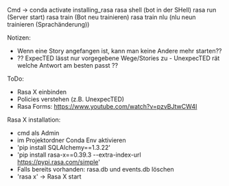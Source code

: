 Cmd ->  conda activate installing_rasa
        rasa shell      (bot in der SHell)
        rasa run        (Server start)
        rasa train      (Bot neu trainieren)
        rasa train nlu  (nlu neun trainieren (Sprachänderung))

Notizen:
- Wenn eine Story angefangen ist, kann man keine Andere mehr starten??
- ?? ExpecTED lässt nur vorgegebene Wege/Stories zu - UnexpecTED rät welche Antwort am besten passt ??

ToDo:
- Rasa X einbinden
- Policies verstehen (z.B. UnexpecTED)
- Rasa Forms: https://www.youtube.com/watch?v=pzvBJtwCW4I 

Rasa X installation:
- cmd als Admin
- im Projektordner Conda Env aktivieren
- 'pip install SQLAlchemy==1.3.22'
- 'pip install rasa-x==0.39.3 --extra-index-url https://pypi.rasa.com/simple'
- Falls bereits vorhanden: rasa.db und events.db löschen
- 'rasa x' -> Rasa X start